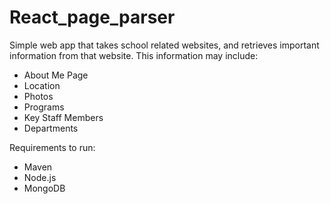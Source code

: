# React_page_parser

Simple web app that takes school related websites, and retrieves important information from that website. This information may include:
- About Me Page
- Location
- Photos
- Programs
- Key Staff Members
- Departments

Requirements to run:
- Maven
- Node.js
- MongoDB

